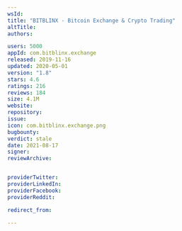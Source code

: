 ```yaml
---
wsId: 
title: "BITBLINX - Bitcoin Exchange & Crypto Trading"
altTitle: 
authors:

users: 5000
appId: com.bitblinx.exchange
released: 2019-11-16
updated: 2020-05-01
version: "1.8"
stars: 4.6
ratings: 216
reviews: 184
size: 4.1M
website: 
repository: 
issue: 
icon: com.bitblinx.exchange.png
bugbounty: 
verdict: stale
date: 2021-08-17
signer: 
reviewArchive:


providerTwitter: 
providerLinkedIn: 
providerFacebook: 
providerReddit: 

redirect_from:

---
```



